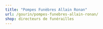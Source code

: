 ```yaml
---
title: "Pompes Funèbres Allain Ronan"
url: /gourin/pompes-funebres-allain-ronan/
shop: directeurs de funérailles
---
```

